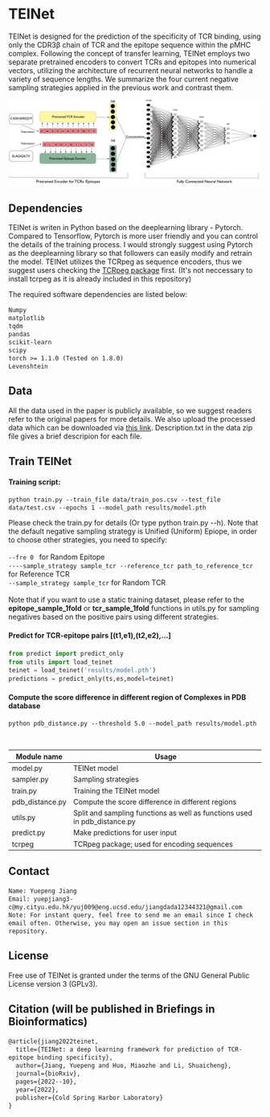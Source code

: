 # TEINet 
TEINet is designed for the prediction of the specificity of TCR binding, using only the CDR3β chain of TCR and the epitope sequence within the pMHC complex. Following the concept of transfer learning, TEINet employs two separate pretrained encoders to convert TCRs and epitopes into numerical vectors, utilizing the architecture of recurrent neural networks to handle a variety of sequence lengths. We summarize the four current negative sampling strategies applied in the previous work and contrast them. <br /> 

<img src="https://github.com/jiangdada1221/tensorflow_in_practice/blob/master/TEINet.jpg" width="800"> <br />

## Dependencies
TEINet is writen in Python based on the deeplearning library - Pytorch. Compared to Tensorflow, Pytorch is more user friendly and you can control the details of the training process. I would strongly suggest using Pytorch as the deeplearning library so that followers can easily modify and retrain the model. TEINet utilizes the TCRpeg as sequence encoders, thus we suggest users checking the [TCRpeg package](https://github.com/jiangdada1221/TCRpeg) first. (It's not neccessary to install tcrpeg as it is already included in this repository) <br />

The required software dependencies are listed below:
 ```
Numpy
matplotlib
tqdm
pandas
scikit-learn
scipy
torch >= 1.1.0 (Tested on 1.8.0)
Levenshtein
 ```

## Data

 All the data used in the paper is publicly available, so we suggest readers refer to the original papers for more details. We also upload the processed data which can be downloaded via [this link](https://drive.google.com/file/d/1ioEkYeIdLMafYgoNER33QrThKHlgZCzZ/view?usp=sharing). Description.txt in the data zip file gives a brief descripion for each file.

## Train TEINet

#### Training script:
```
python train.py --train_file data/train_pos.csv --test_file data/test.csv --epochs 1 --model_path results/model.pth
```
Please check the train.py for details (Or type python train.py --h). Note that the default negative sampling strategy is Unified (Uniform) Epiope, in order to choose other strategies, you need to specify: <br /> <br />
```--fre 0 ``` for Random Epitope <br />
```----sample_strategy sample_tcr --reference_tcr path_to_reference_tcr``` for Reference TCR <br />
```--sample_strategy sample_tcr``` for Random TCR <br /> <br />
Note that if you want to use a static training dataset, please refer to the __epitope_sample_1fold__ or __tcr_sample_1fold__ functions in utils.py for sampling negatives based on the positive pairs using different strategies.
#### Predict for TCR-epitope pairs [(t1,e1),(t2,e2),...]
```python
from predict import predict_only
from utils import load_teinet
teinet = load_teinet('results/model.pth')
predictions = predict_only(ts,es,model=teinet)
```
#### Compute the score difference in different region of Complexes in PDB database
```
python pdb_distance.py --threshold 5.0 --model_path results/model.pth
```
<br />

| Module name                                    | Usage                                              |    
|------------------------------------------------|----------------------------------------------------|
| model.py                                      | TEINet model                   |
| sampler.py                                    | Sampling strategies  |
| train.py                                    | Training the TEINet model     |
| pdb_distance.py                                       | Compute the score difference in different regions  |
| utils.py                              | Split and sampling functions as well as functions used in pdb_distance.py             |
| predict.py                                       | Make predictions for user input                      |
| tcrpeg                                | TCRpeg package; used for encoding sequences                   |

## Contact
```
Name: Yuepeng Jiang
Email: yuepjiang3-c@my.cityu.edu.hk/yuj009@eng.ucsd.edu/jiangdada12344321@gmail.com
Note: For instant query, feel free to send me an email since I check email often. Otherwise, you may open an issue section in this repository.
```
## License

Free use of TEINet is granted under the terms of the GNU General Public License version 3 (GPLv3).

## Citation (will be published in Briefings in Bioinformatics)
```
@article{jiang2022teinet,
  title={TEINet: a deep learning framework for prediction of TCR-epitope binding specificity},
  author={Jiang, Yuepeng and Huo, Miaozhe and Li, Shuaicheng},
  journal={bioRxiv},
  pages={2022--10},
  year={2022},
  publisher={Cold Spring Harbor Laboratory}
}
```

